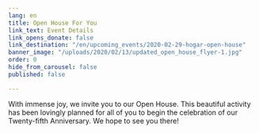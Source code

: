 ```yaml
---
lang: en
title: Open House For You
link_text: Event Details
link_opens_donate: false
link_destination: "/en/upcoming_events/2020-02-29-hogar-open-house"
banner_image: "/uploads/2020/02/13/updated_open_house_flyer-1.jpg"
order: 0
hide_from_carousel: false
published: false

---
```

With immense joy, we invite you to our Open House. This beautiful activity has been lovingly planned for all of you to begin the celebration of our Twenty-fifth Anniversary. We hope to see you there!